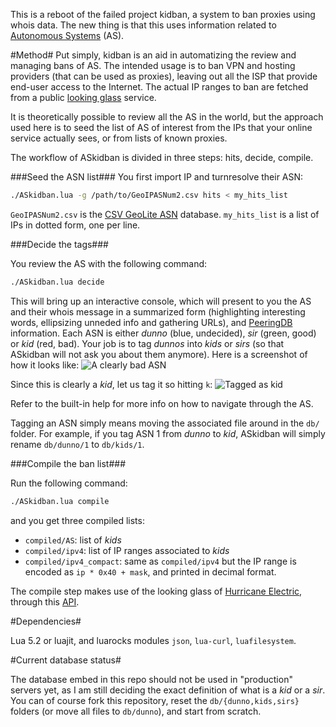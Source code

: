 This is a reboot of the failed project kidban, a system to ban proxies using whois data. The new thing is that this uses information related to [Autonomous Systems](http://en.wikipedia.org/wiki/Autonomous_System_%28Internet%29) (AS).

#Method#
Put simply, kidban is an aid in automatizing the review and managing bans of AS. The intended usage is to ban VPN and hosting providers (that can be used as proxies), leaving out all the ISP that provide end-user access to the Internet. The actual IP ranges to ban are fetched from a public [looking glass](http://en.wikipedia.org/wiki/Looking_Glass_server) service.

It is theoretically possible to review all the AS in the world, but the approach used here is to seed the list of AS of interest from the IPs that your online service actually sees, or from lists of known proxies.

The workflow of ASkidban is divided in three steps: hits, decide, compile.

###Seed the ASN list###
You first import IP and turnresolve their ASN:
```bash
./ASkidban.lua -g /path/to/GeoIPASNum2.csv hits < my_hits_list
```
`GeoIPASNum2.csv` is the [CSV GeoLite ASN](http://download.maxmind.com/download/geoip/database/asnum/GeoIPASNum2.zip) database. `my_hits_list` is a list of IPs in dotted form, one per line.

###Decide the tags###

You review the AS with the following command:
```bash
./ASkidban.lua decide
```
This will bring up an interactive console, which will present to you the AS and their whois message in a summarized form (highlighting interesting words, ellipsizing unneded info and gathering URLs), and [PeeringDB](https://www.peeringdb.com/) information. Each ASN is either *dunno* (blue, undecided), *sir* (green, good) or *kid* (red, bad). Your job is to tag *dunnos* into *kids* or *sirs* (so that ASkidban will not ask you about them anymore). Here is a screenshot of how it looks like:
![A clearly bad ASN](http://i.imgur.com/EIcAjTj.png)

Since this is clearly a *kid*, let us tag it so hitting `k`:
![Tagged as kid](http://i.imgur.com/2Ej5T0H.png)

Refer to the built-in help for more info on how to navigate through the AS.

Tagging an ASN simply means moving the associated file around in the `db/` folder. For example, if you tag ASN 1 from *dunno* to *kid*, ASkidban will simply rename `db/dunno/1` to `db/kids/1`.

###Compile the ban list###

Run the following command:
```bash
./ASkidban.lua compile
```
and you get three compiled lists:
* `compiled/AS`: list of *kids*
* `compiled/ipv4`: list of IP ranges associated to *kids*
* `compiled/ipv4_compact`: same as `compiled/ipv4` but the IP range is encoded as `ip * 0x40 + mask`, and printed in decimal format.

The compile step makes use of the looking glass of [Hurricane Electric](http://bgp.he.net/), through this [API](https://www.enjen.net/asn-blocklist/).

#Dependencies#

Lua 5.2 or luajit, and luarocks modules `json`, `lua-curl`, `luafilesystem`.

#Current database status#

The database embed in this repo should not be used in "production" servers yet, as I am still deciding the exact definition of what is a *kid* or a *sir*. You can of course fork this repository, reset the `db/{dunno,kids,sirs}` folders (or move all files to `db/dunno`), and start from scratch.
